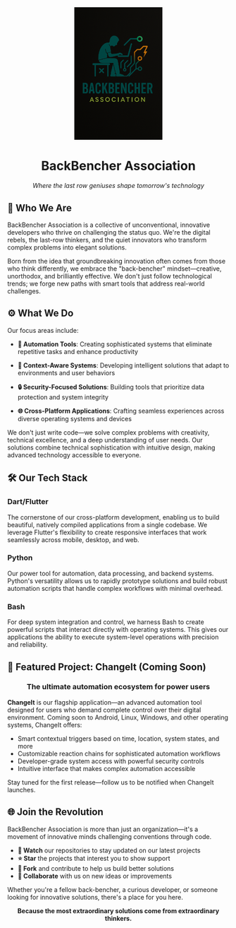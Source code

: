 <div align="center">
  <img src="logo.png" alt="BackBencher Association Logo" width="200"/>
  <h1>BackBencher Association</h1>
  <p><em>Where the last row geniuses shape tomorrow's technology</em></p>
</div>

## 🧠 Who We Are

BackBencher Association is a collective of unconventional, innovative developers who thrive on challenging the status quo. We're the digital rebels, the last-row thinkers, and the quiet innovators who transform complex problems into elegant solutions.

Born from the idea that groundbreaking innovation often comes from those who think differently, we embrace the "back-bencher" mindset—creative, unorthodox, and brilliantly effective. We don't just follow technological trends; we forge new paths with smart tools that address real-world challenges.

## ⚙️ What We Do

Our focus areas include:

- **🤖 Automation Tools**: Creating sophisticated systems that eliminate repetitive tasks and enhance productivity
  
- **🧩 Context-Aware Systems**: Developing intelligent solutions that adapt to environments and user behaviors
  
- **🔒 Security-Focused Solutions**: Building tools that prioritize data protection and system integrity
  
- **🌐 Cross-Platform Applications**: Crafting seamless experiences across diverse operating systems and devices

We don't just write code—we solve complex problems with creativity, technical excellence, and a deep understanding of user needs. Our solutions combine technical sophistication with intuitive design, making advanced technology accessible to everyone.

## 🛠️ Our Tech Stack

### Dart/Flutter
The cornerstone of our cross-platform development, enabling us to build beautiful, natively compiled applications from a single codebase. We leverage Flutter's flexibility to create responsive interfaces that work seamlessly across mobile, desktop, and web.

### Python
Our power tool for automation, data processing, and backend systems. Python's versatility allows us to rapidly prototype solutions and build robust automation scripts that handle complex workflows with minimal overhead.

### Bash
For deep system integration and control, we harness Bash to create powerful scripts that interact directly with operating systems. This gives our applications the ability to execute system-level operations with precision and reliability.

## 🚀 Featured Project: ChangeIt (Coming Soon)

<div align="center">
  <h3>The ultimate automation ecosystem for power users</h3>
</div>

**ChangeIt** is our flagship application—an advanced automation tool designed for users who demand complete control over their digital environment. Coming soon to Android, Linux, Windows, and other operating systems, ChangeIt offers:

- Smart contextual triggers based on time, location, system states, and more
- Customizable reaction chains for sophisticated automation workflows
- Developer-grade system access with powerful security controls
- Intuitive interface that makes complex automation accessible

Stay tuned for the first release—follow us to be notified when ChangeIt launches.

## 🌐 Join the Revolution

BackBencher Association is more than just an organization—it's a movement of innovative minds challenging conventions through code.

- **👀 Watch** our repositories to stay updated on our latest projects
- **⭐ Star** the projects that interest you to show support
- **🔄 Fork** and contribute to help us build better solutions
- **🤝 Collaborate** with us on new ideas or improvements

Whether you're a fellow back-bencher, a curious developer, or someone looking for innovative solutions, there's a place for you here.

<div align="center">
  <p><strong>Because the most extraordinary solutions come from extraordinary thinkers.</strong></p>
</div>
